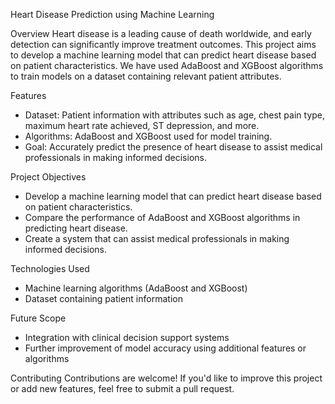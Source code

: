 Heart Disease Prediction using Machine Learning

Overview
Heart disease is a leading cause of death worldwide, and early detection can significantly improve treatment outcomes. This project aims to develop a machine learning model that can predict heart disease based on patient characteristics. We have used AdaBoost and XGBoost algorithms to train models on a dataset containing relevant patient attributes.

Features
- Dataset: Patient information with attributes such as age, chest pain type, maximum heart rate achieved, ST depression, and more.
- Algorithms: AdaBoost and XGBoost used for model training.
- Goal: Accurately predict the presence of heart disease to assist medical professionals in making informed decisions.

Project Objectives
- Develop a machine learning model that can predict heart disease based on patient characteristics.
- Compare the performance of AdaBoost and XGBoost algorithms in predicting heart disease.
- Create a system that can assist medical professionals in making informed decisions.

Technologies Used
- Machine learning algorithms (AdaBoost and XGBoost)
- Dataset containing patient information

Future Scope
- Integration with clinical decision support systems
- Further improvement of model accuracy using additional features or algorithms

Contributing
Contributions are welcome! If you'd like to improve this project or add new features, feel free to submit a pull request.
